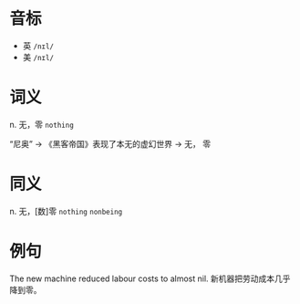 # 音标

- 英 `/nɪl/`
- 美 `/nɪl/`

# 词义

n. 无，零
`nothing`



“尼奥” → 《黑客帝国》表现了本无的虚幻世界 → 无， 零

# 同义

n. 无，[数]零
`nothing` `nonbeing`

# 例句

The new machine reduced labour costs to almost nil.
新机器把劳动成本几乎降到零。


